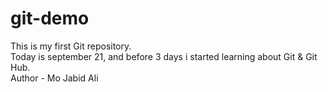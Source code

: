# git-demo
This is my first Git repository.<br>
Today is september 21, and before 3 days i started learning about Git & Git Hub. <br>
Author - Mo Jabid Ali
